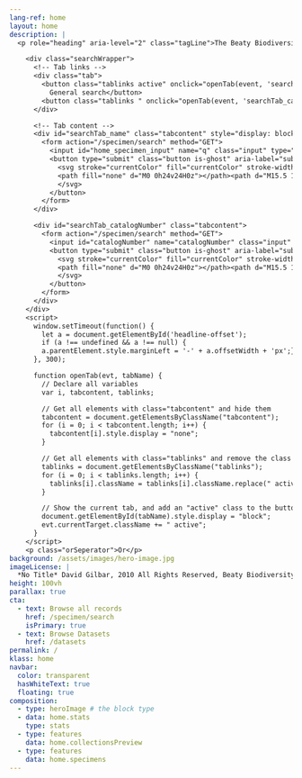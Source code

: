 ```yaml
---
lang-ref: home
layout: home
description: |
  <p role="heading" aria-level="2" class="tagLine">The Beaty Biodiversity Museum is Vancouver's natural history museum. <span role="heading" aria-level="2" data-ajax-url="https://api.gbif.org/v1/occurrence/search?datasetKey=07fd0d79-4883-435f-bba1-58fef110cd13&datasetKey=90302970-1bc6-4865-be76-9aef1dd707f9&datasetKey=9c45867f-f77d-42f3-9751-ae16bb7c9bc8&datasetKey=4edd9396-59df-4b01-9e29-dc21a59f9963&datasetKey=628abbe5-dc8d-41e9-a0c7-f05efe282649&datasetKey=ca1bcd7e-7387-42f9-81ba-1470db55e3e8&datasetKey=ba0c046d-52bb-4262-a495-652988c9f3f7&datasetKey=3ad882bb-cd21-4201-8b83-3684bfc6d830&datasetKey=df9c8b86-9d36-4e29-91b3-4274dff053e5&datasetKey=4caf2040-83ad-4fa7-ba13-005bced721eb&limit=0">701,768</span> objects across 4 collections are currently available online, showcasing biodiversity from around the world.</p>

    <div class="searchWrapper">
      <!-- Tab links -->
      <div class="tab">
        <button class="tablinks active" onclick="openTab(event, 'searchTab_name')">
          General search</button>
        <button class="tablinks " onclick="openTab(event, 'searchTab_catalogNumber')">Search by Catalogue Number</button>
      </div>

      <!-- Tab content -->
      <div id="searchTab_name" class="tabcontent" style="display: block;">
        <form action="/specimen/search" method="GET">
          <input id="home_specimen_input" name="q" class="input" type="text" placeholder="Try Vulpes vulpes" style="width: 100%;">
          <button type="submit" class="button is-ghost" aria-label="submit the search query">
            <svg stroke="currentColor" fill="currentColor" stroke-width="0" viewBox="0 0 24 24" height="1em" width="1em" xmlns="http://www.w3.org/2000/svg">
            <path fill="none" d="M0 0h24v24H0z"></path><path d="M15.5 14h-.79l-.28-.27A6.471 6.471 0 0016 9.5 6.5 6.5 0 109.5 16c1.61 0 3.09-.59 4.23-1.57l.27.28v.79l5 4.99L20.49 19l-4.99-5zm-6 0C7.01 14 5 11.99 5 9.5S7.01 5 9.5 5 14 7.01 14 9.5 11.99 14 9.5 14z"></path>
            </svg>
          </button>
        </form>
      </div>

      <div id="searchTab_catalogNumber" class="tabcontent">
        <form action="/specimen/search" method="GET">
          <input id="catalogNumber" name="catalogNumber" class="input" type="text" placeholder="Try M000001 or V1" style="width: 100%;">
          <button type="submit" class="button is-ghost" aria-label="submit the search query" >
            <svg stroke="currentColor" fill="currentColor" stroke-width="0" viewBox="0 0 24 24" height="1em" width="1em" xmlns="http://www.w3.org/2000/svg">
            <path fill="none" d="M0 0h24v24H0z"></path><path d="M15.5 14h-.79l-.28-.27A6.471 6.471 0 0016 9.5 6.5 6.5 0 109.5 16c1.61 0 3.09-.59 4.23-1.57l.27.28v.79l5 4.99L20.49 19l-4.99-5zm-6 0C7.01 14 5 11.99 5 9.5S7.01 5 9.5 5 14 7.01 14 9.5 11.99 14 9.5 14z"></path>
            </svg>
          </button>
        </form>
      </div>
    </div>
    <script>
      window.setTimeout(function() {
        let a = document.getElementById('headline-offset');
        if (a !== undefined && a !== null) {
        a.parentElement.style.marginLeft = '-' + a.offsetWidth + 'px';}
      }, 300);

      function openTab(evt, tabName) {
        // Declare all variables
        var i, tabcontent, tablinks;

        // Get all elements with class="tabcontent" and hide them
        tabcontent = document.getElementsByClassName("tabcontent");
        for (i = 0; i < tabcontent.length; i++) {
          tabcontent[i].style.display = "none";
        }

        // Get all elements with class="tablinks" and remove the class "active"
        tablinks = document.getElementsByClassName("tablinks");
        for (i = 0; i < tablinks.length; i++) {
          tablinks[i].className = tablinks[i].className.replace(" active", "");
        }

        // Show the current tab, and add an "active" class to the button that opened the tab
        document.getElementById(tabName).style.display = "block";
        evt.currentTarget.className += " active";
      }
    </script>
    <p class="orSeperator">Or</p>
background: /assets/images/hero-image.jpg
imageLicense: |
  *No Title* David Gilbar, 2010 All Rights Reserved, Beaty Biodiversity Museum
height: 100vh
parallax: true
cta:
  - text: Browse all records
    href: /specimen/search
    isPrimary: true
  - text: Browse Datasets
    href: /datasets
permalink: /
klass: home
navbar:
  color: transparent
  hasWhiteText: true
  floating: true
composition:
  - type: heroImage # the block type
  - data: home.stats
    type: stats
  - type: features
    data: home.collectionsPreview
  - type: features
    data: home.specimens
---
```

